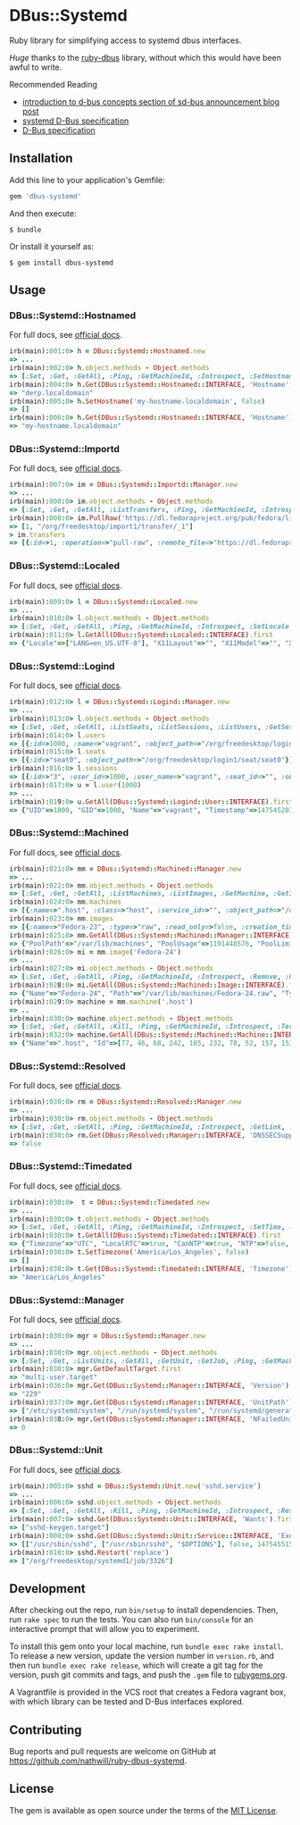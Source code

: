 # DBus::Systemd

Ruby library for simplifying access to systemd dbus interfaces.

*Huge* thanks to the [ruby-dbus](https://rubygems.org/gems/ruby-dbus) library,
without which this would have been awful to write.

Recommended Reading

  - [introduction to d-bus concepts section of sd-bus announcement blog post](http://0pointer.net/blog/the-new-sd-bus-api-of-systemd.html)
  - [systemd D-Bus specification](https://www.freedesktop.org/wiki/Software/systemd/dbus/)
  - [D-Bus specification](https://dbus.freedesktop.org/doc/dbus-specification.html)
  
## Installation

Add this line to your application's Gemfile:

```ruby
gem 'dbus-systemd'
```

And then execute:

    $ bundle

Or install it yourself as:

    $ gem install dbus-systemd

## Usage

### DBus::Systemd::Hostnamed

For full docs, see [official docs](https://www.freedesktop.org/wiki/Software/systemd/hostnamed/).

```ruby
irb(main):001:0> h = DBus::Systemd::Hostnamed.new
=> ...
irb(main):002:0> h.object.methods - Object.methods
=> [:Set, :Get, :GetAll, :Ping, :GetMachineId, :Introspect, :SetHostname, :SetStaticHostname, :SetPrettyHostname, :SetIconName, :SetChassis, :SetDeployment, :SetLocation, :[], :[]=, :path, :destination, :bus, :introspect, :api, :subnodes, :introspected, :default_iface, :interfaces, :define_shortcut_methods, :has_iface?, :on_signal, :subnodes=, :introspected=, :default_iface=]
irb(main):004:0> h.Get(DBus::Systemd::Hostnamed::INTERFACE, 'Hostname').first
=> "derp.localdomain"
irb(main):005:0> h.SetHostname('my-hostname.localdomain', false)
=> []
irb(main):006:0> h.Get(DBus::Systemd::Hostnamed::INTERFACE, 'Hostname').first
=> "my-hostname.localdomain"
```

### DBus::Systemd::Importd

For full docs, see [official docs](https://www.freedesktop.org/wiki/Software/systemd/importd/).

```ruby
irb(main):007:0> im = DBus::Systemd::Importd::Manager.new
=> ...
irb(main):008:0> im.object.methods - Object.methods
=> [:Set, :Get, :GetAll, :ListTransfers, :Ping, :GetMachineId, :Introspect, :ImportTar, :ImportRaw, :ExportTar, :ExportRaw, :PullTar, :PullRaw, :CancelTransfer, :[], :[]=, :path, :destination, :bus, :introspect, :api, :subnodes, :introspected, :default_iface, :interfaces, :define_shortcut_methods, :has_iface?, :on_signal, :subnodes=, :introspected=, :default_iface=]
irb(main):008:0> im.PullRaw('https://dl.fedoraproject.org/pub/fedora/linux/releases/24/CloudImages/x86_64/images/Fedora-Cloud-Base-24-1.2.x86_64.raw.xz', 'Fedora-24', 'no', false)
=> [1, "/org/freedesktop/import1/transfer/_1"]
> im.transfers
=> [{:id=>1, :operation=>"pull-raw", :remote_file=>"https://dl.fedoraproject.org/pub/fedora/linux/releases/24/CloudImages/x86_64/images/Fedora-Cloud-Base-24-1.2.x86_64.raw.xz", :machine_name=>"Fedora-24", :progress=>0.0, :object_path=>"/org/freedesktop/import1/transfer/_1"}]
```

### DBus::Systemd::Localed

For full docs, see [official docs](https://www.freedesktop.org/wiki/Software/systemd/localed/).

```ruby
irb(main):009:0> l = DBus::Systemd::Localed.new
=> ...
irb(main):010:0> l.object.methods - Object.methods
=> [:Set, :Get, :GetAll, :Ping, :GetMachineId, :Introspect, :SetLocale, :SetVConsoleKeyboard, :SetX11Keyboard, :[], :[]=, :path, :destination, :bus, :introspect, :api, :subnodes, :introspected, :default_iface, :interfaces, :define_shortcut_methods, :has_iface?, :on_signal, :subnodes=, :introspected=, :default_iface=]
irb(main):011:0> l.GetAll(DBus::Systemd::Localed::INTERFACE).first
=> {"Locale"=>["LANG=en_US.UTF-8"], "X11Layout"=>"", "X11Model"=>"", "X11Variant"=>"", "X11Options"=>"", "VConsoleKeymap"=>"us", "VConsoleKeymapToggle"=>""}
```

### DBus::Systemd::Logind

For full docs, see [official docs](https://www.freedesktop.org/wiki/Software/systemd/logind/).

```ruby
irb(main):012:0> l = DBus::Systemd::Logind::Manager.new
=> ...
irb(main):013:0> l.object.methods - Object.methods
=> [:Set, :Get, :GetAll, :ListSeats, :ListSessions, :ListUsers, :GetSession, :GetUser, :GetSeat, :Ping, :GetMachineId, :Introspect, :GetSessionByPID, :GetUserByPID, :ListInhibitors, :CreateSession, :ReleaseSession, :ActivateSession, :ActivateSessionOnSeat, :LockSession, :UnlockSession, :LockSessions, :UnlockSessions, :KillSession, :KillUser, :TerminateSession, :TerminateUser, :TerminateSeat, :SetUserLinger, :AttachDevice, :FlushDevices, :PowerOff, :Reboot, :Suspend, :Hibernate, :HybridSleep, :CanPowerOff, :CanReboot, :CanSuspend, :CanHibernate, :CanHybridSleep, :ScheduleShutdown, :CancelScheduledShutdown, :Inhibit, :CanRebootToFirmwareSetup, :SetRebootToFirmwareSetup, :SetWallMessage, :[], :[]=, :path, :destination, :bus, :introspect, :api, :subnodes, :introspected, :default_iface, :interfaces, :define_shortcut_methods, :has_iface?, :on_signal, :subnodes=, :introspected=, :default_iface=]
irb(main):014:0> l.users
=> [{:id=>1000, :name=>"vagrant", :object_path=>"/org/freedesktop/login1/user/_1000"}]
irb(main):015:0> l.seats
=> [{:id=>"seat0", :object_path=>"/org/freedesktop/login1/seat/seat0"}]
irb(main):016:0> l.sessions
=> [{:id=>"3", :user_id=>1000, :user_name=>"vagrant", :seat_id=>"", :object_path=>"/org/freedesktop/login1/session/_33"}]
irb(main):017:0> u = l.user(1000)
=> ...
irb(main):019:0> u.GetAll(DBus::Systemd::Logind::User::INTERFACE).first
=> {"UID"=>1000, "GID"=>1000, "Name"=>"vagrant", "Timestamp"=>1475452037907590, "TimestampMonotonic"=>122159600, "RuntimePath"=>"/run/user/1000", "Service"=>"user@1000.service", "Slice"=>"user-1000.slice", "Display"=>["3", "/org/freedesktop/login1/session/_33"], "State"=>"active", "Sessions"=>[["3", "/org/freedesktop/login1/session/_33"]], "IdleHint"=>false, "IdleSinceHint"=>0, "IdleSinceHintMonotonic"=>0, "Linger"=>false}
```

### DBus::Systemd::Machined

For full docs, see [official docs](https://www.freedesktop.org/wiki/Software/systemd/machined/).

```ruby
irb(main):021:0> mm = DBus::Systemd::Machined::Manager.new
=> ...
irb(main):022:0> mm.object.methods - Object.methods
=> [:Set, :Get, :GetAll, :ListMachines, :ListImages, :GetMachine, :GetImage, :Ping, :GetMachineId, :Introspect, :GetMachineByPID, :CreateMachine, :CreateMachineWithNetwork, :RegisterMachine, :RegisterMachineWithNetwork, :TerminateMachine, :KillMachine, :GetMachineAddresses, :GetMachineOSRelease, :OpenMachinePTY, :OpenMachineLogin, :OpenMachineShell, :BindMountMachine, :CopyFromMachine, :CopyToMachine, :RemoveImage, :RenameImage, :CloneImage, :MarkImageReadOnly, :SetPoolLimit, :SetImageLimit, :MapFromMachineUser, :MapToMachineUser, :MapFromMachineGroup, :MapToMachineGroup, :[], :[]=, :path, :destination, :bus, :introspect, :api, :subnodes, :introspected, :default_iface, :interfaces, :define_shortcut_methods, :has_iface?, :on_signal, :subnodes=, :introspected=, :default_iface=]
irb(main):024:0> mm.machines
=> [{:name=>".host", :class=>"host", :service_id=>"", :object_path=>"/org/freedesktop/machine1/machine/_2ehost"}]
irb(main):023:0> mm.images
=> [{:name=>"Fedora-23", :type=>"raw", :read_only=>false, :creation_time=>1446171608000000, :modification_time=>1446171608000000, :disk_space=>589676544, :object_path=>"/org/freedesktop/machine1/image/Fedora_2d23"}, {:name=>".raw-https:\\x2f\\x2fdl\\x2efedoraproject\\x2eorg\\x2fpub\\x2ffedora\\x2flinux\\x2freleases\\x2f24\\x2fCloudImages\\x2fx86_64\\x2fimages\\x2fFedora-Cloud-Base-24-1\\x2e2\\x2ex86_64\\x2eraw\\x2exz.\\x227fef0a4-5353f9c7441a0\\x22", :type=>"raw", :read_only=>true, :creation_time=>1465922207000000, :modification_time=>1465922207000000, :disk_space=>540872704, :object_path=>"/org/freedesktop/machine1/image/_2eraw_2dhttps_3a_5cx2f_5cx2fdl_5cx2efedoraproject_5cx2eorg_5cx2fpub_5cx2ffedora_5cx2flinux_5cx2freleases_5cx2f24_5cx2fCloudImages_5cx2fx86_5f64_5cx2fimages_5cx2fFedora_2dCloud_2dBase_2d24_2d1_5cx2e2_5cx2ex86_5f64_5cx2eraw_5cx2exz_2e_5cx227fef0a4_2d5353f9c7441a0_5cx22"}, {:name=>".raw-https:\\x2f\\x2fdl\\x2efedoraproject\\x2eorg\\x2fpub\\x2ffedora\\x2flinux\\x2freleases\\x2f23\\x2fCloud\\x2fx86_64\\x2fImages\\x2fFedora-Cloud-Base-23-20151030\\x2ex86_64\\x2eraw\\x2exz.\\x229205894-5234910faa600\\x22", :type=>"raw", :read_only=>true, :creation_time=>1446171608000000, :modification_time=>1446171608000000, :disk_space=>589676544, :object_path=>"/org/freedesktop/machine1/image/_2eraw_2dhttps_3a_5cx2f_5cx2fdl_5cx2efedoraproject_5cx2eorg_5cx2fpub_5cx2ffedora_5cx2flinux_5cx2freleases_5cx2f23_5cx2fCloud_5cx2fx86_5f64_5cx2fImages_5cx2fFedora_2dCloud_2dBase_2d23_2d20151030_5cx2ex86_5f64_5cx2eraw_5cx2exz_2e_5cx229205894_2d5234910faa600_5cx22"}, {:name=>"Fedora-24", :type=>"raw", :read_only=>false, :creation_time=>1465922207000000, :modification_time=>1465922207000000, :disk_space=>540872704, :object_path=>"/org/freedesktop/machine1/image/Fedora_2d24"}, {:name=>"test", :type=>"raw", :read_only=>false, :creation_time=>1446171608000000, :modification_time=>1446171608000000, :disk_space=>589676544, :object_path=>"/org/freedesktop/machine1/image/test"}, {:name=>".host", :type=>"directory", :read_only=>false, :creation_time=>0, :modification_time=>0, :disk_space=>18446744073709551615, :object_path=>"/org/freedesktop/machine1/image/_2ehost"}]
irb(main):025:0> mm.GetAll(DBus::Systemd::Machined::Manager::INTERFACE).first
=> {"PoolPath"=>"/var/lib/machines", "PoolUsage"=>1191448576, "PoolLimit"=>2105020416}
irb(main):026:0> mi = mm.image('Fedora-24')
=> ...
irb(main):027:0> mi.object.methods - Object.methods
=> [:Set, :Get, :GetAll, :Ping, :GetMachineId, :Introspect, :Remove, :Rename, :Clone, :MarkReadOnly, :SetLimit, :[], :[]=, :path, :destination, :bus, :introspect, :api, :subnodes, :introspected, :default_iface, :interfaces, :define_shortcut_methods, :has_iface?, :on_signal, :subnodes=, :introspected=, :default_iface=]
irb(main):028:0> mi.GetAll(DBus::Systemd::Machined::Image::INTERFACE).first
=> {"Name"=>"Fedora-24", "Path"=>"/var/lib/machines/Fedora-24.raw", "Type"=>"raw", "ReadOnly"=>false, "CreationTimestamp"=>1465922207000000, "ModificationTimestamp"=>1465922207000000, "Usage"=>540872704, "Limit"=>3221225472, "UsageExclusive"=>540872704, "LimitExclusive"=>3221225472}
irb(main):029:0> machine = mm.machine('.host')
=> ..
irb(main):030:0> machine.object.methods - Object.methods
=> [:Set, :Get, :GetAll, :Kill, :Ping, :GetMachineId, :Introspect, :Terminate, :GetAddresses, :GetOSRelease, :OpenPTY, :OpenLogin, :OpenShell, :BindMount, :CopyFrom, :CopyTo, :[], :[]=, :path, :destination, :bus, :introspect, :api, :subnodes, :introspected, :default_iface, :interfaces, :define_shortcut_methods, :has_iface?, :on_signal, :subnodes=, :introspected=, :default_iface=]
irb(main):032:0> machine.GetAll(DBus::Systemd::Machined::Machine::INTERFACE).first
=> {"Name"=>".host", "Id"=>[77, 46, 68, 242, 105, 232, 78, 52, 157, 152, 76, 171, 175, 145, 140, 130], "Timestamp"=>1475451915747985, "TimestampMonotonic"=>0, "Service"=>"", "Unit"=>"-.slice", "Leader"=>1, "Class"=>"host", "RootDirectory"=>"/", "NetworkInterfaces"=>[], "State"=>"running"}
```

### DBus::Systemd::Resolved

For full docs, see [official docs](https://www.freedesktop.org/wiki/Software/systemd/resolved/).

```ruby
irb(main):030:0> rm = DBus::Systemd::Resolved::Manager.new
=> ...
irb(main):030:0> rm.object.methods - Object.methods
=> [:Set, :Get, :GetAll, :Ping, :GetMachineId, :Introspect, :GetLink, :ResolveHostname, :ResolveAddress, :ResolveRecord, :ResolveService, :ResetStatistics, :SetLinkDNS, :SetLinkDomains, :SetLinkLLMNR, :SetLinkMulticastDNS, :SetLinkDNSSEC, :SetLinkDNSSECNegativeTrustAnchors, :RevertLink, :[], :[]=, :path, :destination, :bus, :introspect, :api, :subnodes, :introspected, :default_iface, :interfaces, :define_shortcut_methods, :has_iface?, :on_signal, :subnodes=, :introspected=, :default_iface=]
irb(main):030:0> rm.Get(DBus::Resolved::Manager::INTERFACE, 'DNSSECSupported').first
=> false
```

### DBus::Systemd::Timedated

For full docs, see [official docs](https://www.freedesktop.org/wiki/Software/systemd/timedated/).

```ruby
irb(main):030:0>  t = DBus::Systemd::Timedated.new
=> ...
irb(main):030:0> t.object.methods - Object.methods
=> [:Set, :Get, :GetAll, :Ping, :GetMachineId, :Introspect, :SetTime, :SetTimezone, :SetLocalRTC, :SetNTP, :[], :[]=, :path, :destination, :bus, :introspect, :api, :subnodes, :introspected, :default_iface, :interfaces, :define_shortcut_methods, :has_iface?, :on_signal, :subnodes=, :introspected=, :default_iface=]
irb(main):030:0> t.GetAll(DBus::Systemd::Timedated::INTERFACE).first
=> {"Timezone"=>"UTC", "LocalRTC"=>true, "CanNTP"=>true, "NTP"=>false, "NTPSynchronized"=>true, "TimeUSec"=>1475454744352557, "RTCTimeUSec"=>1475454742000000}
irb(main):030:0> t.SetTimezone('America/Los_Angeles', false)
=> []
irb(main):030:0> t.Get(DBus::Systemd::Timedated::INTERFACE, 'Timezone').first
=> "America/Los_Angeles"
```

### DBus::Systemd::Manager

For full docs, see [official docs](https://www.freedesktop.org/wiki/Software/systemd/dbus/).

```ruby
irb(main):030:0> mgr = DBus::Systemd::Manager.new
=> ...
irb(main):030:0> mgr.object.methods - Object.methods
=> [:Set, :Get, :ListUnits, :GetAll, :GetUnit, :GetJob, :Ping, :GetMachineId, :Introspect, :GetUnitByPID, :LoadUnit, :StartUnit, :StartUnitReplace, :StopUnit, :ReloadUnit, :RestartUnit, :TryRestartUnit, :ReloadOrRestartUnit, :ReloadOrTryRestartUnit, :KillUnit, :ResetFailedUnit, :SetUnitProperties, :StartTransientUnit, :CancelJob, :ClearJobs, :ResetFailed, :ListUnitsFiltered, :ListJobs, :Subscribe, :Unsubscribe, :Dump, :CreateSnapshot, :RemoveSnapshot, :Reload, :Reexecute, :Exit, :Reboot, :PowerOff, :Halt, :KExec, :SwitchRoot, :SetEnvironment, :UnsetEnvironment, :UnsetAndSetEnvironment, :ListUnitFiles, :GetUnitFileState, :EnableUnitFiles, :DisableUnitFiles, :ReenableUnitFiles, :LinkUnitFiles, :PresetUnitFiles, :PresetUnitFilesWithMode, :MaskUnitFiles, :UnmaskUnitFiles, :SetDefaultTarget, :GetDefaultTarget, :PresetAllUnitFiles, :AddDependencyUnitFiles, :SetExitCode, :[], :[]=, :path, :destination, :bus, :introspect, :api, :subnodes, :introspected, :default_iface, :interfaces, :define_shortcut_methods, :has_iface?, :on_signal, :subnodes=, :introspected=, :default_iface=] 
irb(main):030:0> mgr.GetDefaultTarget.first
=> "multi-user.target"
irb(main):036:0> mgr.Get(DBus::Systemd::Manager::INTERFACE, 'Version').first
=> "229"
irb(main):037:0> mgr.Get(DBus::Systemd::Manager::INTERFACE, 'UnitPath').first
=> ["/etc/systemd/system", "/run/systemd/system", "/run/systemd/generator", "/usr/local/lib/systemd/system", "/usr/lib/systemd/system", "/run/systemd/generator.late"]
irb(main):038:0> mgr.Get(DBus::Systemd::Manager::INTERFACE, 'NFailedUnits').first
=> 0
```

### DBus::Systemd::Unit

For full docs, see [official docs](https://www.freedesktop.org/wiki/Software/systemd/dbus/).

```ruby
irb(main):005:0> sshd = DBus::Systemd::Unit.new('sshd.service')
=> ...
irb(main):006:0> sshd.object.methods - Object.methods
=> [:Set, :Get, :GetAll, :Kill, :Ping, :GetMachineId, :Introspect, :ResetFailed, :Reload, :Start, :Stop, :Restart, :TryRestart, :ReloadOrRestart, :ReloadOrTryRestart, :SetProperties, :[], :[]=, :path, :destination, :bus, :introspect, :api, :subnodes, :introspected, :default_iface, :interfaces, :define_shortcut_methods, :has_iface?, :on_signal, :subnodes=, :introspected=, :default_iface=]
irb(main):007:0> sshd.Get(DBus::Systemd::Unit::INTERFACE, 'Wants').first
=> ["sshd-keygen.target"]
irb(main):008:0> sshd.Get(DBus::Systemd::Unit::Service::INTERFACE, 'ExecStart').first
=> [["/usr/sbin/sshd", ["/usr/sbin/sshd", "$OPTIONS"], false, 1475455155565079, 3239817089, 1475455155581392, 3239833403, 5860, 1, 0]]
irb(main):010:0> sshd.Restart('replace')
=> ["/org/freedesktop/systemd1/job/3326"]
```

## Development

After checking out the repo, run `bin/setup` to install dependencies. Then, run `rake spec` to run the tests. You can also run `bin/console` for an interactive prompt that will allow you to experiment.

To install this gem onto your local machine, run `bundle exec rake install`. To release a new version, update the version number in `version.rb`, and then run `bundle exec rake release`, which will create a git tag for the version, push git commits and tags, and push the `.gem` file to [rubygems.org](https://rubygems.org).

A Vagrantfile is provided in the VCS root that creates a Fedora vagrant box, with which library can be tested and D-Bus interfaces explored.

## Contributing

Bug reports and pull requests are welcome on GitHub at https://github.com/nathwill/ruby-dbus-systemd.

## License

The gem is available as open source under the terms of the [MIT License](http://opensource.org/licenses/MIT).

